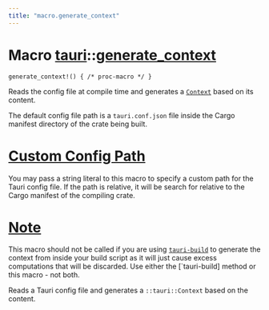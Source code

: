 ```yaml
---
title: "macro.generate_context"
---
```


# Macro [tauri](/docs/api/rust/tauri/index.html)::​[generate_context](/docs/api/rust/tauri/)

```
generate_context!() { /* proc-macro */ }
```

Reads the config file at compile time and generates a [`Context`](/docs/api/rust/tauri/../tauri/struct.Context.html "Context") based on its content.

The default config file path is a `tauri.conf.json` file inside the Cargo manifest directory of the crate being built.

# [Custom Config Path](/docs/api/rust/tauri/about:blank#custom-config-path)

You may pass a string literal to this macro to specify a custom path for the Tauri config file. If the path is relative, it will be search for relative to the Cargo manifest of the compiling crate.

# [Note](/docs/api/rust/tauri/about:blank#note)

This macro should not be called if you are using [`tauri-build`](https://docs.rs/tauri-build) to generate the context from inside your build script as it will just cause excess computations that will be discarded. Use either the \[\`tauri-build] method or this macro - not both.

Reads a Tauri config file and generates a `::tauri::Context` based on the content.

